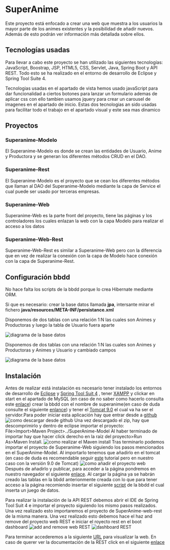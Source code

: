 # SuperAnime
Este proyecto está enfocado a crear una web que muestra a los usuarios la mayor parte de los animes existentes y la posibilidad de  añadir nuevos. Además de esto podrán ver información más detallada sobre ellos.

## Tecnologías usadas
Para llevar a cabo este proyecto se han utilizado las siguientes tecnologías: JavaScript, Boostrap, JSP, HTML5, CSS, Servlet, Java, Spring Boot y API REST. Todo esto se ha realizado en el entorno de desarrollo de Eclipse y Spring Tool Suite 4.

Tecnologias usadas en el apartado de vista hemos usado javaScript para dar funcionalidad a ciertos botones para lanzar un formulario ademas de aplicar css con ello
tambien usamos jquery para crear un carousel de imagenes en el apartado de inicio. Estas dos tecnologias an sido usadas para facilitar todo el trabajo en el apartado visual
y este sea mas dinamico

## Proyectos

### Superanime-Modelo

El Superanime-Modelo es donde se crean las entidades de Usuario, Anime y Productora y se generan los diferentes métodos CRUD en el DAO.

### Superanime-Rest
El Superanime-Modelo es el proyecto que se cean los diferentes métodos que llaman al DAO del Superanime-Modelo mediante la capa de Service el cual puede ser usado por terceras empresas.

### Superanime-Web
Superanime-Web es la parte front del proyecto, tiene las páginas y los controladores los cuales enlazan la web con la capa Modelo para realizar el acceso a los datos

### Superanime-Web-Rest
Superanime-Web-Rest es similar a Superanime-Web pero con la diferencia que en vez de realizar la conexión con la capa de Modelo hace conexión con la capa de Superanime-Rest.

## Configuración bbdd

No hace falta los scripts de la bbdd porque lo crea Hibernate mediante ORM.

Si que es necesario: crear la base datos llamada **jpa**, intersante mirar el fichero **java/resources/META-INF/persistance.xml**

Disponemos de dos tablas con una relación 1:N las cuales son Animes y Productoras y luego la tabla de Usuario fuera aparte

![diagrama de la base datos](/documentacion/bbddv1_0.PNG)

Disponemos de dos tablas con una relación 1:N las cuales son Animes y Productoras y Animes y Usuario y cambiado campos 

![diagrama de la base datos](/documentacion/bbddv2_0.PNG)

## Instalación

Antes de realizar está instalación es necesario tener instalado los entornos de desarrollo de [Eclipse](https://www.eclipse.org/downloads/)  y [Spring Tool Suit 4](https://spring.io/tools) , tener [XAMPP](https://www.apachefriends.org/es/download.html) y clickar en start en el apartado de MySQL (en caso de no saber como hacerlo consulta este [enlace](https://www.ionos.es/digitalguide/servidores/herramientas/instala-tu-servidor-local-xampp-en-unos-pocos-pasos/)) crear la bbdd con el nombre de superanime(en caso de duda consulte el siguiente [enlance](https://kb.iweb.com/hc/es/articles/230246688-Cómo-crear-bases-de-datos-en-phpMyAdmin)) y tener el [Tomcat 9.0](https://tomcat.apache.org/download-90.cgi) el cual va ha ser el servidor.Para poder iniciar esta aplicación hay que entrar desde a [github](https://github.com/aitorp28/SuperAnime) 
![como descargar desde github](/documentacion/github_download.PNG)
Una vez descargado el zip, hay que descomprimirlo y dentro de eclipse importar el proyecto: File>Import>Maven Project>../SuperAnime-Model
Al haber terminado de importar hay que hacer click derecho en la raíz del proyecto>Run As>Maven Install.
![como realizar el Maven install](/documentacion/maven_install.PNG)
Tras terminarlo podemos importar el proyecto de Superanime-Web siguiendo los pasos mencionados en el SuperAnime-Model. Al importarlo tenemos que añadirlo en el tomcat (en caso de duda es recomendable seguir [este](https://jesusfernandeztoledo.com/instalar-eclipse-e-incluir-tomcat-en-eclipse/) tutorial pero en nuestro caso con la versión 9.0 de Tomcat)
![como añadir el proyecto web](/documentacion/add_remove.png)
Después de añadirlo y publicar, para acceder a la página pondremos en nuestro navegador el siguiente [enlace](http://localhost:8080/SuperAnime-We/index.jsp).
Al cargar la página ya se habrán creado las tablas en la bbdd anterionmente creada con lo que para tener acceso a la página recomiendo insertar el siguiente [script](/documentacion/script.sql) de la bbdd el cual inserta un juego de datos.

Para realizar la instalación de la API REST debemos abrir el IDE de Spring Tool Suit 4 e importar el proyecto siguiendo los mismo pasos realizados. Una vez realizado esto importaremos el proyecto de SuperAnime-web-rest de la misma manera.
Una vez realizado esto debemos hace el haz and remove del proyecto web REST e iniciar el royecto rest en el boot dashboard
![add and remove web REST](/documentacion/add_remove_rest.PNG)
![dashboard REST](/documentacion/dashboard.png)

Para terminar accederemos a la siguiente [URL](http://localhost:8080/SuperAnime-web-rest/tabla_animes.jsp) para visualizar la web.
En caso de querer ver la documentación de la REST click en el siguiente [enlace](http://localhost:8081/swagger-ui/index.html)
